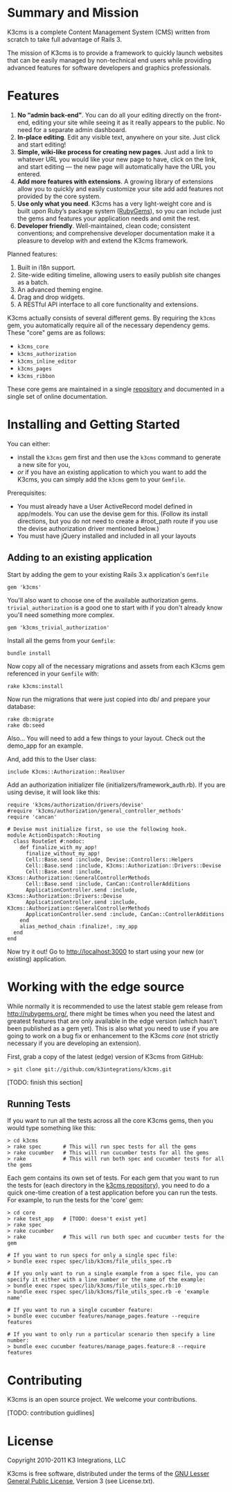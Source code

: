 Summary and Mission
===================

K3cms is a complete Content Management System (CMS) written from scratch to take full advantage of Rails 3.

The mission of K3cms is to provide a framework to quickly launch websites that can be easily managed by non-technical end users while providing advanced features for software developers and graphics professionals.

Features
========

1. **No “admin back-end”**. You can do all your editing directly on the front-end, editing your site while seeing it as it really appears to the public. No need for a separate admin dashboard.
2. **In-place editing**. Edit any visible text, anywhere on your site. Just click and start editing!
3. **Simple, wiki-like process for creating new pages**. Just add a link to whatever URL you would like your new page to have, click on the link, and start editing &mdash; the new page will automatically have the URL you entered.
5. **Add more features with extensions**. A growing library of extensions allow you to quickly and easily customize your site add add features not provided by the core system.
4. **Use only what you need**. K3cms has a very light-weight core and is built upon Ruby’s package system ([RubyGems](http://rubygems.org/)), so you can include just the gems and features your application needs and omit the rest.
6. **Developer friendly**. Well-maintained, clean code; consistent conventions; and comprehensive developer documentation make it a pleasure to develop with and extend the K3cms framework.

Planned features:

1. Built in i18n support.
2. Site-wide editing timeline, allowing users to easily publish site changes as a batch.
3. An advanced theming engine.
4. Drag and drop widgets.
5. A RESTful API interface to all core functionality and extensions.

K3cms actually consists of several different gems. By requiring the `k3cms` gem, you automatically require all of the necessary dependency gems. These "core" gems are as follows:

* `k3cms_core`
* `k3cms_authorization`
* `k3cms_inline_editor`
* `k3cms_pages`
* `k3cms_ribbon`

These core gems are maintained in a single [repository](http://github.com/k3integrations/k3cms) and documented in a single set of online documentation.

Installing and Getting Started
==============================

You can either:

* install the `k3cms` gem first and then use the `k3cms` command to generate a new site for you,
* _or_ if you have an existing application to which you want to add the K3cms, you can simply add the `k3cms` gem to your `Gemfile`.

Prerequisites:

* You must already have a User ActiveRecord model defined in app/models.  You can use the devise gem for this.  (Follow its install directions, but you do not need to create a #root_path route if you use the devise authorization driver mentioned below.)
* You must have jQuery installed and included in all your layouts

Adding to an existing application
---------------------------------

Start by adding the gem to your existing Rails 3.x application's `Gemfile`

    gem 'k3cms'

You'll also want to choose one of the available authorization gems. `trivial_authorization` is a good one to start with if you don't already know you'll need something more complex.

    gem 'k3cms_trivial_authorization'

Install all the gems from your `Gemfile`:

    bundle install

Now copy all of the necessary migrations and assets from each K3cms gem referenced in your `Gemfile` with:

    rake k3cms:install

Now run the migrations that were just copied into db/ and prepare your database:

    rake db:migrate
    rake db:seed

Also... You will need to add a few things to your layout.  Check out the demo_app for an example.

And, add this to the User class:

    include K3cms::Authorization::RealUser

Add an authorization initializer file (initializers/framework_auth.rb).  If you are using devise, it will look like this:

    require 'k3cms/authorization/drivers/devise'
    #require 'k3cms/authorization/general_controller_methods'
    require 'cancan'
    
    # Devise must initialize first, so use the following hook.
    module ActionDispatch::Routing
      class RouteSet #:nodoc:
        def finalize_with_my_app!
          finalize_without_my_app!
          Cell::Base.send :include, Devise::Controllers::Helpers
          Cell::Base.send :include, K3cms::Authorization::Drivers::Devise
          Cell::Base.send :include, K3cms::Authorization::GeneralControllerMethods
          Cell::Base.send :include, CanCan::ControllerAdditions
          ApplicationController.send :include, K3cms::Authorization::Drivers::Devise
          ApplicationController.send :include, K3cms::Authorization::GeneralControllerMethods
          ApplicationController.send :include, CanCan::ControllerAdditions
        end
        alias_method_chain :finalize!, :my_app
      end
    end

Now try it out! Go to <http://localhost:3000> to start using your new (or existing) application.


Working with the edge source
============================

While normally it is recommended to use the latest stable gem release from <http://rubygems.org/>, there might be times when you need the latest and greatest features that are only available in the edge version (which hasn't been published as a gem yet). This is also what you need to use if you are going to work on a bug fix or enhancement to the K3cms _core_ (not strictly necessary if you are developing an extension).

First, grab a copy of the latest (edge) version of K3cms from GitHub:

    > git clone git://github.com/k3integrations/k3cms.git

[TODO: finish this section]

Running Tests
-------------

If you want to run all the tests across all the core K3cms gems, then you would type something like this:

    > cd k3cms
    > rake spec       # This will run spec tests for all the gems
    > rake cucumber   # This will run cucumber tests for all the gems
    > rake            # This will run both spec and cucumber tests for all the gems

Each gem contains its own set of tests. For each gem that you want to run the tests for (each directory in the [k3cms repository](http://github.com/k3integrations/k3cms)), you need to do a quick one-time creation of a test application before you can run the tests. For example, to run the tests for the 'core' gem:

    > cd core
    > rake test_app   # [TODO: doesn't exist yet]
    > rake spec
    > rake cucumber
    > rake            # This will run both spec and cucumber tests for the gem

    # If you want to run specs for only a single spec file:
    > bundle exec rspec spec/lib/k3cms/file_utils_spec.rb

    # If you only want to run a single example from a spec file, you can specify it either with a line number or the name of the example:
    > bundle exec rspec spec/lib/k3cms/file_utils_spec.rb:10
    > bundle exec rspec spec/lib/k3cms/file_utils_spec.rb -e 'example name'

    # If you want to run a single cucumber feature:
    > bundle exec cucumber features/manage_pages.feature --require features

    # If you want to only run a particular scenario then specify a line number:
    > bundle exec cucumber features/manage_pages.feature:8 --require features


Contributing
============

K3cms is an open source project. We welcome your contributions.

[TODO: contribution guidlines]

License
=======

Copyright 2010-2011 K3 Integrations, LLC

K3cms is free software, distributed under the terms of the [GNU Lesser General Public License](http://www.gnu.org/copyleft/lesser.html), Version 3 (see License.txt).
